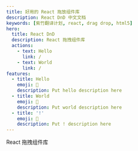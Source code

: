 ```yaml
---
title: 好用的 React 拖放组件库
description: React DnD 中文文档
keywords: [紫竹翻译计划, react, drag drop, html5]
hero:
  title: React DnD
  description: React 拖拽组件库
  actions:
    - text: Hello
      link: /
    - text: World
      link: /
features:
  - title: Hello
    emoji: 💎
    description: Put hello description here
  - title: World
    emoji: 🌈
    description: Put world description here
  - title: '!'
    emoji: 🚀
    description: Put ! description here
---
```


React 拖拽组件库
